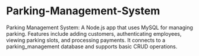 # Parking-Management-System
Parking Management System: A Node.js app that uses MySQL for managing parking. Features include adding customers, authenticating employees, viewing parking slots, and processing payments. It connects to a parking_management database and supports basic CRUD operations.
